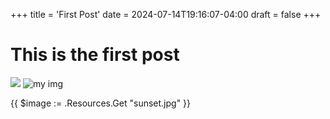 +++
title = 'First Post'
date = 2024-07-14T19:16:07-04:00
draft = false
+++

# This is the first post

![](images/mountain1.png)
![my img](images/mountain1.png)

{{ $image := .Resources.Get "sunset.jpg" }}

